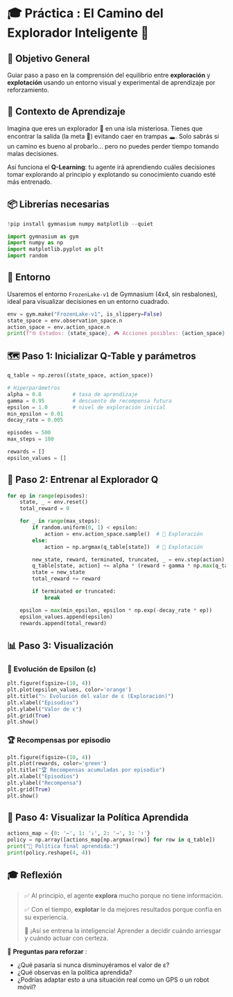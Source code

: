 # 🎓 **Práctica : El Camino del Explorador Inteligente 🧭**

## 🎯 **Objetivo General**

Guiar paso a paso en la comprensión del equilibrio entre **exploración** y **explotación** usando un entorno visual y experimental de aprendizaje por reforzamiento.

## 🧠 **Contexto de Aprendizaje**

Imagina que eres un explorador 🧭 en una isla misteriosa. Tienes que encontrar la salida (la meta 🏁) evitando caer en trampas 🕳️. Solo sabrás si un camino es bueno al probarlo… pero no puedes perder tiempo tomando malas decisiones.

Así funciona el **Q-Learning**: tu agente irá aprendiendo cuáles decisiones tomar explorando al principio y explotando su conocimiento cuando esté más entrenado.

## 📦 **Librerías necesarias**

```python
!pip install gymnasium numpy matplotlib --quiet

import gymnasium as gym
import numpy as np
import matplotlib.pyplot as plt
import random
```

## 🧪 **Entorno**

Usaremos el entorno `FrozenLake-v1` de Gymnasium (4x4, sin resbalones), ideal para visualizar decisiones en un entorno cuadrado.

```python
env = gym.make("FrozenLake-v1", is_slippery=False)
state_space = env.observation_space.n
action_space = env.action_space.n
print(f"🌐 Estados: {state_space}, 🎮 Acciones posibles: {action_space}")
```

## 🗺️ **Paso 1: Inicializar Q-Table y parámetros**

```python
q_table = np.zeros((state_space, action_space))

# Hiperparámetros
alpha = 0.8          # tasa de aprendizaje
gamma = 0.95         # descuento de recompensa futura
epsilon = 1.0        # nivel de exploración inicial
min_epsilon = 0.01
decay_rate = 0.005

episodes = 500
max_steps = 100

rewards = []
epsilon_values = []
```

## 🤖 **Paso 2: Entrenar al Explorador Q**

```python
for ep in range(episodes):
    state, _ = env.reset()
    total_reward = 0

    for _ in range(max_steps):
        if random.uniform(0, 1) < epsilon:
            action = env.action_space.sample()  # 🔎 Exploración
        else:
            action = np.argmax(q_table[state])  # 🧠 Explotación

        new_state, reward, terminated, truncated, _ = env.step(action)
        q_table[state, action] += alpha * (reward + gamma * np.max(q_table[new_state]) - q_table[state, action])
        state = new_state
        total_reward += reward

        if terminated or truncated:
            break

    epsilon = max(min_epsilon, epsilon * np.exp(-decay_rate * ep))
    epsilon_values.append(epsilon)
    rewards.append(total_reward)
```

## 📊 **Paso 3: Visualización**

### 🔁 Evolución de Epsilon (ε)

```python
plt.figure(figsize=(10, 4))
plt.plot(epsilon_values, color='orange')
plt.title("📉 Evolución del valor de ε (Exploración)")
plt.xlabel("Episodios")
plt.ylabel("Valor de ε")
plt.grid(True)
plt.show()
```

### 🏆 Recompensas por episodio

```python
plt.figure(figsize=(10, 4))
plt.plot(rewards, color='green')
plt.title("🏆 Recompensas acumuladas por episodio")
plt.xlabel("Episodios")
plt.ylabel("Recompensa")
plt.grid(True)
plt.show()
```

## 🧭 **Paso 4: Visualizar la Política Aprendida**

```python
actions_map = {0: '←', 1: '↓', 2: '→', 3: '↑'}
policy = np.array([actions_map[np.argmax(row)] for row in q_table])
print("🧭 Política final aprendida:")
print(policy.reshape(4, 4))
```

## 🎓 **Reflexión**

> ✅ Al principio, el agente **explora** mucho porque no tiene información.
>
> ✅ Con el tiempo, **explotar** le da mejores resultados porque confía en su experiencia.
>
> 🧭 ¡Así se entrena la inteligencia! Aprender a decidir cuándo arriesgar y cuándo actuar con certeza.

📌 **Preguntas para reforzar** :

- ¿Qué pasaría si nunca disminuyéramos el valor de ε?
- ¿Qué observas en la política aprendida?
- ¿Podrías adaptar esto a una situación real como un GPS o un robot móvil?